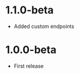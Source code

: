 1.1.0-beta
=================================
- Added custom endpoints

1.0.0-beta
=================================
- First release
